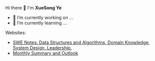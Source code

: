 Hi there 👋 I'm **XueSong Ye**


- 🔭 I’m currently working on ...
- 🌱 I’m currently learning ...

Websites:

- [SWE Notes: Data Structures and Algorithms, Domain Knowledge, System Design, Leadership.](yxs.github.io/swe-notes/)
- [Monthly Summary and Outlook](yxs.github.io/monthly/)

<!--
**yxs/yxs** is a ✨ _special_ ✨ repository because its `README.md` (this file) appears on your GitHub profile.

Here are some ideas to get you started:

- 🔭 I’m currently working on ...
- 🌱 I’m currently learning ...
- 👯 I’m looking to collaborate on ...
- 🤔 I’m looking for help with ...
- 💬 Ask me about ...
- 📫 How to reach me: ...
- 😄 Pronouns: ...
- ⚡ Fun fact: ...
-->
